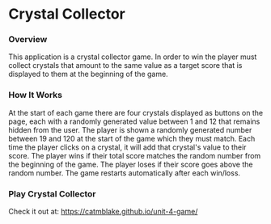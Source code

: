 # Crystal Collector
### Overview
This application is a crystal collector game. In order to win the player must collect crystals that amount to the same value as a target score that is displayed to them at the beginning of the game.
### How It Works
At the start of each game there are four crystals displayed as buttons on the page, each with a randomly generated value between 1 and 12 that remains hidden from the user. The player is shown a randomly generated number between 19 and 120 at the start of the game which they must match. Each time the player clicks on a crystal, it will add that crystal's value to their score. The player wins if their total score matches the random number from the beginning of the game. The player loses if their score goes above the random number. The game restarts automatically after each win/loss.
### Play Crystal Collector
Check it out at: https://catmblake.github.io/unit-4-game/
